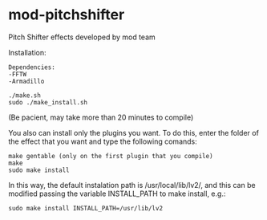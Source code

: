 mod-pitchshifter
================

Pitch Shifter effects developed by mod team

Installation:

	Dependencies:
	-FFTW
	-Armadillo

	./make.sh
	sudo ./make_install.sh
	
(Be pacient, may take more than 20 minutes to compile)
	
You also can install only the plugins you want.
To do this, enter the folder of the effect that you want and type the following comands:
	
	make gentable (only on the first plugin that you compile)
	make
	sudo make install

In this way, the default instalation path is /usr/local/lib/lv2/, and this can be modified passing the variable INSTALL_PATH to make install, e.g.:

	sudo make install INSTALL_PATH=/usr/lib/lv2
